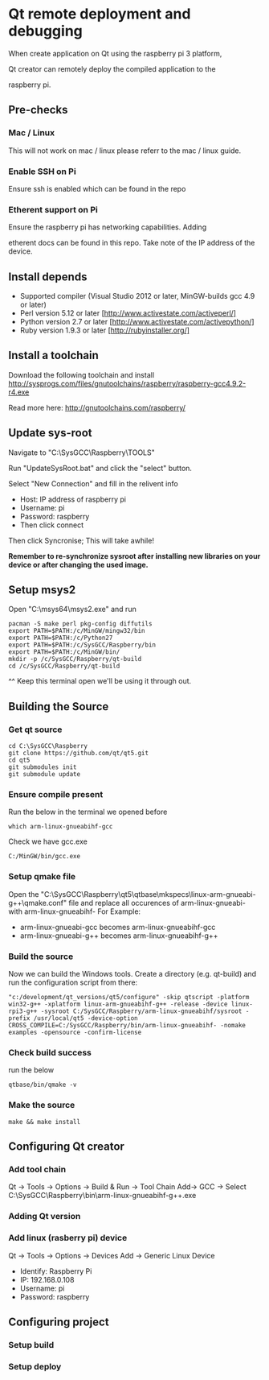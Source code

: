 # Qt remote deployment and debugging
When create application on Qt using the raspberry pi 3 platform, 

Qt creator can remotely deploy the compiled application to the 

raspberry pi.

## Pre-checks
### Mac / Linux
This will not work on mac / linux please referr to the mac / linux guide.

### Enable SSH on Pi
Ensure ssh is enabled which can be found in the repo

### Etherent support on Pi
Ensure the raspberry pi has networking capabilities. Adding 

etherent docs can be found in this repo.
Take note of the IP address of the device.

## Install depends
  * Supported compiler (Visual Studio 2012 or later, MinGW-builds gcc 4.9 or later)
  * Perl version 5.12 or later   [http://www.activestate.com/activeperl/]
  * Python version 2.7 or later  [http://www.activestate.com/activepython/]
  * Ruby version 1.9.3 or later  [http://rubyinstaller.org/]

## Install a toolchain
Download the following toolchain and install
http://sysprogs.com/files/gnutoolchains/raspberry/raspberry-gcc4.9.2-r4.exe

Read more here: http://gnutoolchains.com/raspberry/

## Update sys-root
Navigate to "C:\SysGCC\Raspberry\TOOLS"

Run "UpdateSysRoot.bat" and click the "select" button.

Select "New Connection" and fill in the relivent info

  * Host: IP address of raspberry pi
  * Username: pi
  * Password: raspberry
  * Then click connect

Then click Syncronise; This will take awhile!

__Remember to re-synchronize sysroot after installing new libraries on your device or after changing the used image.__

## Setup msys2
Open "C:\msys64\msys2.exe" and run
```
pacman -S make perl pkg-config diffutils
export PATH=$PATH:/c/MinGW/mingw32/bin
export PATH=$PATH:/c/Python27
export PATH=$PATH:/c/SysGCC/Raspberry/bin
export PATH=$PATH:/c/MinGW/bin/
mkdir -p /c/SysGCC/Raspberry/qt-build
cd /c/SysGCC/Raspberry/qt-build
```
^^ Keep this terminal open we'll be using it through out.

## Building the Source
### Get qt source
```
cd C:\SysGCC\Raspberry
git clone https://github.com/qt/qt5.git
cd qt5
git submodules init
git submodule update
```

### Ensure compile present
Run the below in the terminal we opened before
```
which arm-linux-gnueabihf-gcc
```
Check we have gcc.exe
```
C:/MinGW/bin/gcc.exe
```

### Setup qmake file
Open the "C:\SysGCC\Raspberry\qt5\qtbase\mkspecs\linux-arm-gnueabi-g++\qmake.conf" file and replace all occurences of arm-linux-gnueabi- with arm-linux-gnueabihf-
For Example:
  *  arm-linux-gnueabi-gcc becomes arm-linux-gnueabihf-gcc
  *  arm-linux-gnueabi-g++ becomes arm-linux-gnueabihf-g++

### Build the source
Now we can build the Windows tools. Create a directory (e.g. qt-build) and run the configuration script from there:
```
"c:/development/qt_versions/qt5/configure" -skip qtscript -platform win32-g++ -xplatform linux-arm-gnueabihf-g++ -release -device linux-rpi3-g++ -sysroot C:/SysGCC/Raspberry/arm-linux-gnueabihf/sysroot -prefix /usr/local/qt5 -device-option CROSS_COMPILE=C:/SysGCC/Raspberry/bin/arm-linux-gnueabihf- -nomake examples -opensource -confirm-license
```


### Check build success
run the below
```
qtbase/bin/qmake -v
```

### Make the source
```
make && make install
```

## Configuring Qt creator

### Add tool chain
Qt -> Tools -> Options -> Build & Run -> Tool Chain
Add-> GCC -> Select C:\SysGCC\Raspberry\bin\arm-linux-gnueabihf-g++.exe

### Adding Qt version

### Add linux (rasberry pi) device 
Qt -> Tools -> Options -> Devices 
Add -> Generic Linux Device

  * Identify: Raspberry Pi
  * IP: 192.168.0.108
  * Username: pi
  * Password: raspberry

## Configuring project

### Setup build

### Setup deploy




